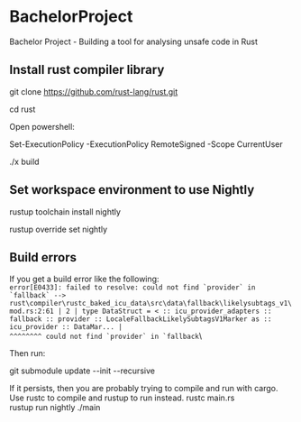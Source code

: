 # BachelorProject
Bachelor Project - Building a tool for analysing unsafe code in Rust

## Install rust compiler library
git clone https://github.com/rust-lang/rust.git

cd rust

Open powershell:

Set-ExecutionPolicy -ExecutionPolicy RemoteSigned -Scope CurrentUser

./x build

## Set workspace environment to use Nightly
rustup toolchain install nightly

rustup override set nightly

## Build errors
If you get a build error like the following:\
``
error[E0433]: failed to resolve: could not find `provider` in `fallback`
--> rust\compiler\rustc_baked_icu_data\src\data\fallback\likelysubtags_v1\mod.rs:2:61
|
2 | type DataStruct = < :: icu_provider_adapters :: fallback :: provider :: LocaleFallbackLikelySubtagsV1Marker as :: icu_provider :: DataMar...
|                                                             ^^^^^^^^ could not find `provider` in `fallback
``\

Then run:

git submodule update --init --recursive

If it persists, then you are probably trying to compile and run with cargo. Use rustc to compile and rustup to run instead.
rustc main.rs \
rustup run nightly ./main

